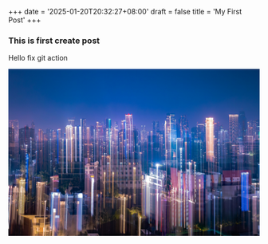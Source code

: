 +++
date = '2025-01-20T20:32:27+08:00'
draft = false
title = 'My First Post'
+++

### This is first create post
 Hello fix git action

![alim-DkfnGxoy5NI-unsplash](https://raw.githubusercontent.com/tian0918/blogSource-hosting/master/images/2025/01/alim-DkfnGxoy5NI-unsplash.jpg)
